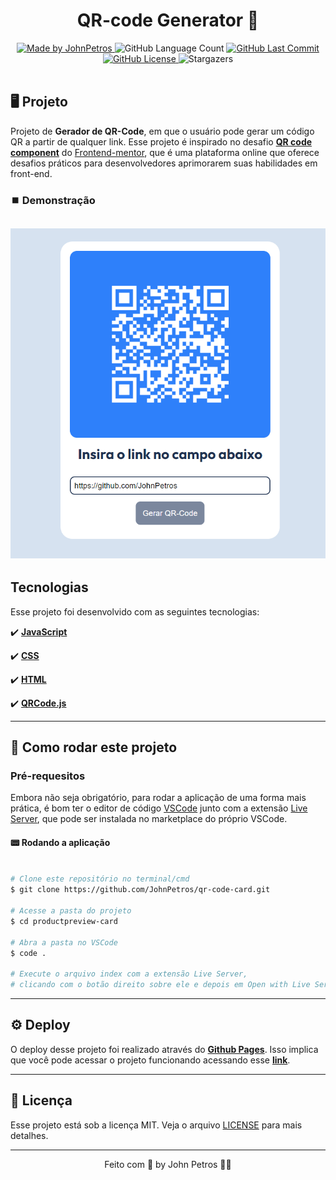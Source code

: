 <h1 align="center">
    QR-code Generator 📲
</h1>

<div align="center">
   <a href="https://github.com/JohnPetros">
      <img alt="Made by JohnPetros" src="https://img.shields.io/badge/made%20by-JohnPetros-blueviolet">
   </a>
   <img alt="GitHub Language Count" src="https://img.shields.io/github/languages/count/JohnPetros/qr-code-card">
   <a href="https://github.com/JohnPetros/qr-code-card/commits/main">
      <img alt="GitHub Last Commit" src="https://img.shields.io/github/last-commit/JohnPetros/qr-code-card">
   </a>
  </a>
   </a>
   <a href="https://github.com/JohnPetros/qr-code-card/blob/main/LICENSE.md">
      <img alt="GitHub License" src="https://img.shields.io/github/license/JohnPetros/qr-code-card">
   </a>
    <img alt="Stargazers" src="https://img.shields.io/github/stars/JohnPetros/qr-code-card?style=social">
</div>

<br>

## 🖥️ Projeto

Projeto de **Gerador de QR-Code**, em que o usuário pode gerar um código QR a partir de qualquer link. Esse projeto é inspirado no desafio [**QR code component**](https://www.frontendmentor.io/challenges/qr-code-component-iux_sIO_H) do [Frontend-mentor](https://www.frontendmentor.io/), que é uma plataforma online que oferece desafios práticos para desenvolvedores aprimorarem suas habilidades em front-end.

### ⏹️ Demonstração

 ![Imagem da aplicação funcionando](image.png)
---

## Tecnologias

Esse projeto foi desenvolvido com as seguintes tecnologias:

✔️ **[JavaScript](https://developer.mozilla.org/pt-BR/docs/Web/JavaScript)**

✔️ **[CSS](https://developer.mozilla.org/pt-BR/docs/Web/CSS)**

✔️ **[HTML](https://developer.mozilla.org/pt-BR/docs/Web/HTML)**

✔️ **[QRCode.js](https://github.com/davidshimjs/qrcodejs)**

---

## 🚀 Como rodar este projeto

### Pré-requesitos

Embora não seja obrigatório, para rodar a aplicação de uma forma mais prática, é bom ter o editor de código [VSCode](https://code.visualstudio.com/) junto com a extensão [Live Server](https://marketplace.visualstudio.com/items?itemName=ritwickdey.LiveServer), que pode ser instalada no marketplace do próprio VSCode.

#### 📟 Rodando a aplicação

```bash

# Clone este repositório no terminal/cmd
$ git clone https://github.com/JohnPetros/qr-code-card.git

# Acesse a pasta do projeto
$ cd productpreview-card

# Abra a pasta no VSCode
$ code .

# Execute o arquivo index com a extensão Live Server,
# clicando com o botão direito sobre ele e depois em Open with Live Server

```

---

## ⚙️ Deploy

O deploy desse projeto foi realizado através do **[Github Pages](https://pages.github.com/)**. Isso implica que você pode acessar o projeto funcionando acessando esse **[link](https://johnpetros.github.io/qr-code-card/)**.

---

## 📝 Licença

Esse projeto está sob a licença MIT. Veja o arquivo [LICENSE](LICENSE) para mais detalhes.

---

<p align="center">
   Feito com 💜 by John Petros 👋🏻
</p>
